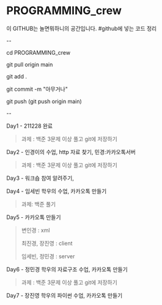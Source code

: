 # PROGRAMMING_crew

이 GITHUB는 놀면뭐하니의 공간입니다.
#github에 넣는 코드 정리

--

cd PROGRAMMING_crew

git pull origin main

git add .

git commit -m "아무거나"

git push (git push origin main)

--


Day1 - 211228 완료

> 과제 : 백준 3문제 이상 풀고 git에 저장하기
  
Day2 - 인경이의 수업, http 자료 찾기, 민경:카카오톡서버

> 과제 : 백준 3문제 이상 풀고 git에 저장하기

Day3 - 워크숍 참여 알려주기, 

Day4 - 임세빈 학우의 수업, 카카오톡 만들기

>과제: 백준 풀기

Day5 - 카카오톡 만들기

>변인경 : xml
>
>최진경, 장진영 : client
>
>임세빈, 정민경 : server

Day6 - 정민경 학우의 자료구조 수업, 카카오톡 만들기

> 과제 : 백준 3문제 이상 풀고 git에 저장하기

Day7 - 장진영 학우의 파이썬 수업, 카카오톡 만들기

